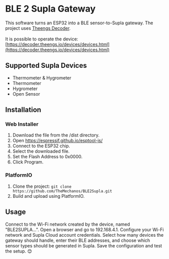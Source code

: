 # BLE 2 Supla Gateway

This software turns an ESP32 into a BLE sensor-to-Supla gateway. The project uses [Theengs Decoder](https://github.com/theengs/decoder).  
\
It is possible to operate the device: [https://decoder.theengs.io/devices/devices.html](https://decoder.theengs.io/devices/devices.html)


## Supported Supla Devices

* Thermometer & Hygrometer
* Thermometer
* Hygrometer
* Open Sensor


## Installation

### Web Installer

1. Download the file from the /dist directory.
2. Open https://espressif.github.io/esptool-js/
3. Connect to the ESP32 chip.
4. Select the downloaded file.
5. Set the Flash Address to 0x0000.
6. Click Program.

### PlatformIO

1. Clone the project: `git clone https://github.com/TheMechanos/BLE2Supla.git`
2. Build and upload using PlatformIO.



## Usage

Connect to the Wi-Fi network created by the device, named "BLE2SUPLA...".
Open a browser and go to 192.168.4.1. Configure your Wi-Fi network and Supla Cloud account credentials.
Select how many devices the gateway should handle, enter their BLE addresses, and choose which sensor types should be generated in Supla.
Save the configuration and test the setup. 😊
